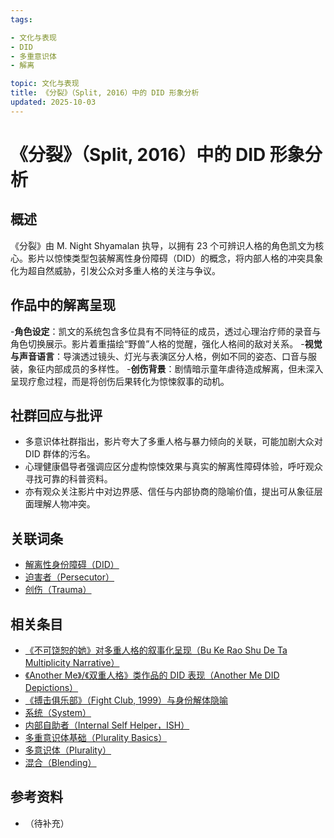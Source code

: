 ```yaml
---
tags:

- 文化与表现
- DID
- 多重意识体
- 解离

topic: 文化与表现
title: 《分裂》（Split, 2016）中的 DID 形象分析
updated: 2025-10-03
---
```


# 《分裂》（Split, 2016）中的 DID 形象分析

## 概述

《分裂》由 M. Night Shyamalan 执导，以拥有 23 个可辨识人格的角色凯文为核心。影片以惊悚类型包装解离性身份障碍（DID）的概念，将内部人格的冲突具象化为超自然威胁，引发公众对多重人格的关注与争议。

## 作品中的解离呈现

-**角色设定**：凯文的系统包含多位具有不同特征的成员，透过心理治疗师的录音与角色切换展示。影片着重描绘“野兽”人格的觉醒，强化人格间的敌对关系。
-**视觉与声音语言**：导演透过镜头、灯光与表演区分人格，例如不同的姿态、口音与服装，象征内部成员的多样性。
-**创伤背景**：剧情暗示童年虐待造成解离，但未深入呈现疗愈过程，而是将创伤后果转化为惊悚叙事的动机。

## 社群回应与批评

- 多意识体社群指出，影片夸大了多重人格与暴力倾向的关联，可能加剧大众对 DID 群体的污名。
- 心理健康倡导者强调应区分虚构惊悚效果与真实的解离性障碍体验，呼吁观众寻找可靠的科普资料。
- 亦有观众关注影片中对边界感、信任与内部协商的隐喻价值，提出可从象征层面理解人物冲突。

## 关联词条

- [解离性身份障碍（DID）](DID.md)
- [迫害者（Persecutor）](Persecutor.md)
- [创伤（Trauma）](Trauma.md)

## 相关条目

- [《不可饶恕的她》对多重人格的叙事化呈现（Bu Ke Rao Shu De Ta Multiplicity Narrative）](Bu-Ke-Raoshu-De-Ta-Multiplicity-Narrative.md)
- [《Another Me》/《双重人格》类作品的 DID 表现（Another Me DID Depictions）](Another-Me-DID-Depictions.md)
- [《搏击俱乐部》（Fight Club, 1999）与身份解体隐喻](Fight-Club-1999-Identity-Metaphor.md)
- [系统（System）](System.md)
- [内部自助者（Internal Self Helper，ISH）](Internal-Self-Helper-ISH.md)
- [多重意识体基础（Plurality Basics）](Plurality-Basics.md)
- [多意识体（Plurality）](Plurality.md)
- [混合（Blending）](Blending.md)

## 参考资料

- （待补充）
